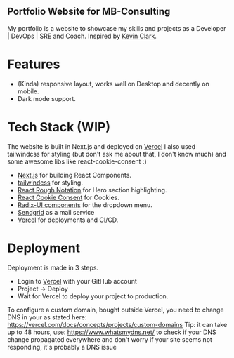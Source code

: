 ## Portfolio Website for MB-Consulting

My portfolio is a website to showcase my skills and projects as a Developer | DevOps | SRE and Coach.
Inspired by [Kevin Clark](https://kevinclark.ca).

# Features

- (Kinda) responsive layout, works well on Desktop and decently on mobile.
- Dark mode support.

# Tech Stack (WIP)

The website is built in Next.js and deployed on [Vercel](https://vercel.com) I also used tailwindcss for styling (but don't ask me about that, I don't know much) and some awesome libs like react-cookie-consent :)

- [Next.js](https://nextjs.org) for building React Components.
- [tailwindcss](https://tailwindcss.com) for styling.
- [React Rough Notation](https://roughnotation.com) for Hero section highlighting.
- [React Cookie Consent](https://github.com/Mastermindzh/react-cookie-consent) for Cookies.
- [Radix-UI components](https://www.radix-ui.com/docs/primitives/components/dropdown-menu) for the dropdown menu.
- [Sendgrid](https://sendgrid.com/solutions/email-api/) as a mail service
- [Vercel](https://vercel.com) for deployments and CI/CD.

# Deployment

Deployment is made in 3 steps.

- Login to [Vercel](https://vercel.com) with your GitHub account
- Project -> Deploy
- Wait for Vercel to deploy your project to production.

To configure a custom domain, bought outside Vercel, you need to change DNS in your as stated here: https://vercel.com/docs/concepts/projects/custom-domains
Tip: it can take up to 48 hours, use: https://www.whatsmydns.net/ to check if your DNS change propagated everywhere and don't worry if your site seems not responding, it's probably a DNS issue